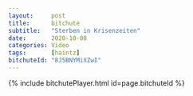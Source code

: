 ```yaml
---
layout:     post
title:      bitchute
subtitle:   "Sterben in Krisenzeiten"
date:       2020-10-08
categories: Video
tags:       [haintz]
bitchuteId: "8J5BNYMiXZwI"
---
```


{% include bitchutePlayer.html id=page.bitchuteId %}
